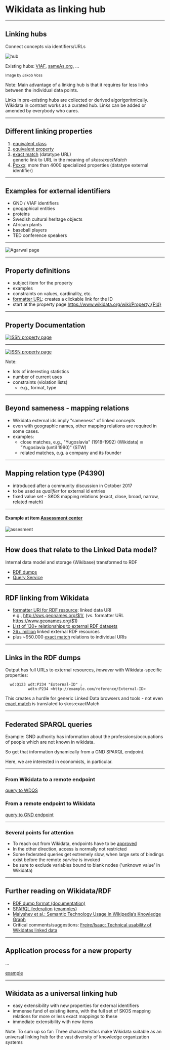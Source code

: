 # Wikidata as linking hub

---

## Linking hubs

Connect concepts via identifiers/URLs

![hub](https://i.imgur.com/dgRaN33.png)

Existing hubs: [VIAF](http://viaf.org), [sameAs.org](http://sameas.org), ...

<small>Image by Jakob Voss</small>

Note:
Main advantage of a linking hub is that it requires far less links between the individual data points.

Links in pre-existing hubs are collected or derived algorigoritmically. Wikidata in contrast works as a curated hub. Links can be added or amended by everybody who cares.

---

## Different linking properties

1. [equivalent class](https://www.wikidata.org/wiki/Property:P1709)
2. [equivalent property](https://www.wikidata.org/wiki/Property:P1628)
3. [exact match](https://www.wikidata.org/wiki/Property:P2888) (datatype URL)<br />
  generic link to URL in the meaning of _skos:exactMatch_
4. [Pxxxx](https://w.wiki/7qc): more than 4000 specialized properties (datatype external identifier)

---

## Examples for external identifiers

- GND / VIAF identifiers
- geogaphical entities
- proteins
- Swedish cultural heritage objects
- African plants
- baseball players
- TED conference speakers

---

![Agarwal page](https://i.imgur.com/VNaeUMK.jpg)

---

## Property definitions

- subject item for the property
- examples
- constraints on values, cardinality, etc.
- [formatter URL](https://www.wikidata.org/wiki/Property:P1630): creates a clickable link for the ID
- start at the property page https://www.wikidata.org/wiki/Property:{Pid}

---

## Property Documentation

[![ISSN property page](images/property_page.png)](https://www.wikidata.org/wiki/Property:P236)

---

[![ISSN property page](images/property_talk.png)](https://www.wikidata.org/wiki/Property_talk:P236)

Note:
- lots of interesting statistics
- number of current uses
- constraints (violation lists)
  - e.g., format, type

---

## Beyond sameness - mapping relations

- Wikidata external ids imply "sameness" of linked concepts
- even with geographic names, other mapping relations are required in some cases. 
- examples:
  - close matches, e.g., "Yugoslavia" (1918-1992) (Wikidata) ≅ "Yugoslavia (until 1990)" (STW)
  - related matches, e.g. a company and its founder

---

## Mapping relation type (P4390)

- introduced after a community discussion in October 2017
- to be used as _qualifier_ for external id entries
- fixed value set - SKOS mapping relations (exact, close, broad, narrow, related match)

---

#### Example at item [Assessment center](https://www.wikidata.org/wiki/Q265558)

![assesment](images/mapping_relation_assessment_center.png)

---

## How does that relate to the Linked Data model?

Internal data model and storage (Wikibase) transformed to RDF
- [RDF dumps](https://www.wikidata.org/wiki/Wikidata:Database_download#RDF_dumps)
- [Query Service](https://query.wikidata.org)

---

## RDF linking from Wikidata

- [formatter URI for RDF resource](https://www.wikidata.org/wiki/Property:P1921): linked data URI<br />
e.g., http://sws.geonames.org/$1/, (vs. formatter URL https://www.geonames.org/$1)
- [List of 130+ relationships to external RDF datasets](https://w.wiki/7ts)
- [26+ million](https://lod-cloud.net/dataset/wikidata) linked external RDF resources
- plus ~950.000 [exact match]() relations to individual URIs

---

## Links in the RDF dumps

Output has full URLs to external resources, _however_ with Wikidata-specific
properties:

```
  wd:Q123 wdt:P234 "External-ID" ;
          wdtn:P234 <http://example.com/reference/External-ID>
```
This creates a hurdle for generic Linked Data browsers and tools - not even 
[exact match](https://www.wikidata.org/wiki/Property:P2888) is translated to
skos:exactMatch

---

## Federated SPARQL queries

Example: GND authority has information about the professions/occupations of people which are not known in wikidata.

So get that information dynamically from a GND SPARQL endpoint.

Here, we are interested in economists, in particular.

---

### From Wikidata to a remote endpoint

[query to WDQS](https://w.wiki/89A)

### From a remote endpoint to Wikidata

[query to GND endpoint](http://zbw.eu/beta/sparql-lab/?endpoint=http://zbw.eu/beta/sparql/gnd/query&queryRef=https://api.github.com/repos/zbw/sparql-queries/contents/gnd/wd_occupation_economist.rq)

---

### Several points for attention

- To reach out from Wikidata, endpoints have to be [approved](https://www.wikidata.org/wiki/Wikidata:SPARQL_federation_input)
- In the other direction, access is normally not restricted
- Some federated queries get extremely slow, when large sets of bindings exist before the remote _service_ is invoked
- be sure to exclude variables bound to blank nodes ('unknown value' in Wikidata)

---

## Further reading on Wikidata/RDF

- [RDF dump format (documentation)](https://www.mediawiki.org/wiki/Wikibase/Indexing/RDF_Dump_Format)
- [SPARQL federation](https://www.wikidata.org/wiki/Wikidata:SPARQL_federation_input) ([examples](https://www.wikidata.org/wiki/Wikidata:SPARQL_query_service/Federated_queries))
- [Malyshev et al.: Semantic Technology Usage in Wikipedia’s Knowledge Graph](https://iccl.inf.tu-dresden.de/w/images/5/5a/Malyshev-et-al-Wikidata-SPARQL-ISWC-2018.pdf)
- Critical comments/suggestions: [Freire/Isaac: Technical usability of Wikidatas linked data](https://pdfs.semanticscholar.org/f6d1/6eaf975af03a172c73843ff506592c952a04.pdf)

---

## Application process for a new property

...

[example](https://www.wikidata.org/wiki/Wikidata:Property_proposal/STW_Thesaurus_for_Economics_ID)


---

## Wikidata as a universal linking hub

- easy extensibility with new properties for external identifiers
- immense fund of existing items, with the full set of SKOS mapping relations for more or less exact mappings to these
- immediate extensibility with new items

Note: To sum up so far: Three characteristics make Wikidata suitable as an universal linking hub for the vast diversity of knowledge organization systems

